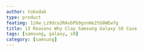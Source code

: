 ```yaml
---
author: tokodab
type: product
featimg: 1iHw_Lz9dco2RAvbPb9gsnHe2tG8WEw7g
title: 13 Reasons Why Clay Samsung Galaxy S9 Case
tags: [samsung, galaxy, s9]
category: [samsung]
---
```

